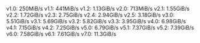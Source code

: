v1.0: 250MiB/s
v1.1: 441MiB/s
v1.2: 1.13GiB/s
v2.0: 713MiB/s
v2.1: 1.55GiB/s
v2.2: 1.72GiB/s
v2.3: 2.75GiB/s
v2.4: 2.94GiB/s
v2.5: 3.18GiB/s
v3.0: 5.51GiB/s
v3.1: 5.69GiB/s
v3.2: 5.82GiB/s
v3.3: 3.95GiB/s
v4.0: 6.98GiB/s
v4.1: 7.15GiB/s
v4.2: 7.25GiB/s
v5.0: 6.79GiB/s
v5.1: 7.37GiB/s
v5.2: 7.39GiB/s
v6.0: 7.58GiB/s
v6.1: 7.61GiB/s
v7.0: 11.3GiB/s
